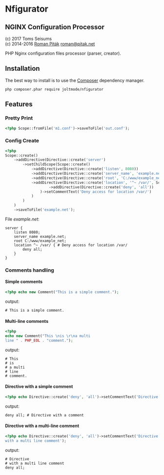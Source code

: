 # Nfigurator
## NGINX Configuration Processor

(c) 2017 Toms Seisums  
(c) 2014-2016 [Roman Piták](http://pitak.net) <roman@pitak.net>

PHP Nginx configuration files processor (parser, creator).

## Installation

The best way to install is to use the [Composer](https://getcomposer.org/) dependency manager.

```
php composer.phar require joltmode/nfigurator
```

## Features

### Pretty Print

```php
<?php Scope::fromFile('m1.conf')->saveToFile('out.conf');
```

### Config Create

```php
<?php
Scope::create()
    ->addDirective(Directive::create('server')
        ->setChildScope(Scope::create()
            ->addDirective(Directive::create('listen', 8080))
            ->addDirective(Directive::create('server_name', 'example.net'))
            ->addDirective(Directive::create('root', 'C:/www/example_net'))
            ->addDirective(Directive::create('location', '^~ /var/', Scope::create()
                    ->addDirective(Directive::create('deny', 'all'))
                )->setCommentText('Deny access for location /var/')
            )
        )
    )
    ->saveToFile('example.net');
```

File _example.net_:

```nginx
server {
    listen 8080;
    server_name example.net;
    root C:/www/example_net;
    location ^~ /var/ { # Deny access for location /var/
        deny all;
    }
}
```

### Comments handling

#### Simple comments

```php
<?php echo new Comment("This is a simple comment.");
```

output:

```nginx
# This is a simple comment.
```

#### Multi-line comments

```php
<?php
echo new Comment("This \nis \r\na multi
line " . PHP_EOL . "comment.");
```

output:

```nginx
# This
# is
# a multi
# line
# comment.
```

#### Directive with a simple comment

```php
<?php echo Directive::create('deny', 'all')->setCommentText('Directive with a comment');
```

output:

```nginx
deny all; # Directive with a comment
```

#### Directive with a multi-line comment

```php
<?php echo Directive::create('deny', 'all')->setCommentText('Directive
with a multi line comment');
```

output:

```nginx
# Directive
# with a multi line comment
deny all;
```
